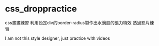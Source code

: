 # css_droppractice
css畫畫練習 利用設定div的border-radius製作出水滴般的張力特效
透過影片練習

I am not this style designer, just practice with videos
